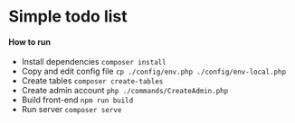 # Simple todo list

#### How to run
* Install dependencies `composer install`
* Copy and edit config file `cp ./config/env.php ./config/env-local.php`
* Create tables `composer create-tables`
* Create admin account `php ./commands/CreateAdmin.php`
* Build front-end `npm run build`
* Run server `composer serve`
